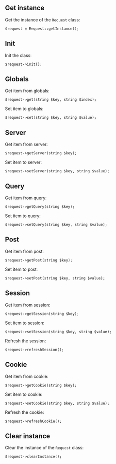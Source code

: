 Get instance
------------

Get the instance of the `Request` class:

```
$request = Request::getInstance();
```


Init
----

Init the class:

```
$request->init();
```


Globals
-------

Get item from globals:

```
$request->get(string $key, string $index);
```

Set item to globals:

```
$request->set(string $key, string $value);
```


Server
------

Get item from server:

```
$request->getServer(string $key);
```

Set item to server:

```
$request->setServer(string $key, string $value);
```


Query
-----

Get item from query:

```
$request->getQuery(string $key);
```

Set item to query:

```
$request->setQuery(string $key, string $value);
```


Post
----

Get item from post:

```
$request->getPost(string $key);
```

Set item to post:

```
$request->setPost(string $key, string $value);
```


Session
-------

Get item from session:

```
$request->getSession(string $key);
```

Set item to session:

```
$request->setSession(string $key, string $value);
```

Refresh the session:

```
$request->refreshSession();
```


Cookie
------

Get item from cookie:

```
$request->getCookie(string $key);
```

Set item to cookie:

```
$request->setCookie(string $key, string $value);
```

Refresh the cookie:

```
$request->refreshCookie();
```


Clear instance
--------------

Clear the instance of the `Request` class:

```
$request->clearInstance();
```
